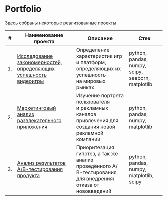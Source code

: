 # Portfolio

Здесь собраны некоторые реализованные проекты

| #    | Наименование проекта                | Описание                                                     | Стек                                                         |
| ---- | ------------------------------------------------------------ | ------------------------------------------------------------ | ------------------------------------------------------------ |
| 1.   | [Исследование закономерностей, определяющих успешность видеоигры](https://github.com/Grihanio/PracticumYandex/blob/main/GameProgect.ipynb) | Определение характеристик игр и платформ, <br/>определяющих их успешность <br/>на мировых рынках | python, pandas, numpy, scipy, seaborn, matplotlib       |
| 2.   | [Маркетинговый анализ развлекательного приложения](https://github.com/Grihanio/PracticumYandex/blob/main/МarketingАnalysis.ipynb) | Изучение портрета пользователя <br/>и рекламных каналов привлечения для создания новой <br/>рекламной компании | python, pandas, numpy, matplotlib |
| 3.   | [Анализ результатов А/В-тестирования продукта](https://github.com/Grihanio/PracticumYandex/blob/main/AB-test.ipynb) | Приоритезация гипотез, а так же анализ проведённого А/В-тестирования <br/>для внедрения/отказа от нововведений           | python, pandas, numpy, matplotlib, scipy |
